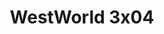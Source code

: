 ---
layout: episodios
title: "WestWorld 3x04"
url_serie_padre: 'westworld/temporada-3'
category: 'series'
capitulo: 'yes'
anio: '2020'
prev: 'capitulo-3'
proximo: 'capitulo-5'
sandbox: allow-same-origin allow-forms
idioma: 'Latino/Subtitulado'
calidad: 'Full HD'
reproductores_otros: ["https://gdriveplayer.me/embed2.php?link=p6MSOhpbg1pqBiQd9LH8FQVBfx8nRubLEMPNJsPp5BVLjNEulgdsjt%252BrPqm6Xt%252BOvgYVDfHOSjxULNvheAdBGMaRcW1IeXRu5upQNmIDOhSJ57bIaNGZTXaYlwoFz3e4PVHxAT6kqgHlntggk%252BZVUo1mZ61t%252B8waXhu1ef3LS9LjmZWSAHoNscupxh5panabt09AmVsRvPGI%252BuXyhNBIdE","Latino","https://gdriveplayer.me/embed2.php?link=0JBgpauzavqGa%252B97MFHJPQ2006TmAuhbxTTITvAvgqVeMpiT%252BpXPuBKMemzvlCNiXQ%252F4plq1jJFZs%252FJ7yW%252FxuzUT0xxg3TZyYjjWDBg3Mk%252F%252B%252FDAruhUjhYY731GuD%252Bwbqm8soEi1lqvATuguEajbmCmOkVZEAdidALFffPtfqcG7NPwe4XRF0zeJWk0amHBLz1SS3hjCVRNsIA0jrpOOLK","Subtitulado","https://player.premiumstream.live/player.php?id=MjI0MA&sub=https://sub.cuevana2.io/vtt-sub/sub7/Westworld.S03E04.vtt","Subtitulado","https://mstream.space/pobubqe3a8mu","Subtitulado"]
reproductores_fembed: ["https://feurl.com/v/kg8e5b38xx73mgm","Latino","https://feurl.com/v/-qd5msp588np7dq","Subtitulado"]
image_banner: 'https://res.cloudinary.com/imbriitneysam/image/upload/v1546716492/west-Banner-min.jpg'
reproductor: fembed
clasificacion: '+10'
tags:
- Ciencia-Ficcion
---